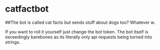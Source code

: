 # catfactbot
##The bot is called cat facts but sends stuff about dogs too? Whatever w.

If you want to roll it yourself just change the bot token. The bot itself is exceedingly barebones as its literally only api requests being turned into strings.
